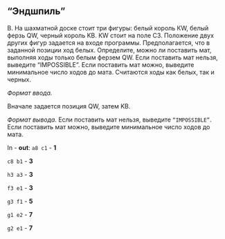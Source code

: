 ## “Эндшпиль”

B. На шахматной доске стоит три фигуры: белый король КW, белый ферзь QW, черный король KB. КW стоит на поле C3. Положение двух других фигур задается на входе программы. Предполагается, что в заданной позиции ход белых. Определите, можно ли поставить мат, выполняя ходы только белым ферзем QW. Если поставить мат нельзя, выведите “IMPOSSIBLE”. Если поставить мат можно, выведите минимальное число ходов до мата. Считаются ходы как белых, так и черных.

*Формат ввода.*

Вначале задается позиция QW, затем KB.

*Формат вывода.*
Если поставить мат нельзя, выведите `“IMPOSSIBLE”`. Если поставить мат можно, выведите минимальное число ходов до мата.

In - **out**:
`a8 c1` - **1**

`c8 b1` - **3**

`h3 a3` - **3**

`f3 e1` - **3**

`g3 f1` - **5**

`g1 e2` - **7**

`g2 e1` - **7**

